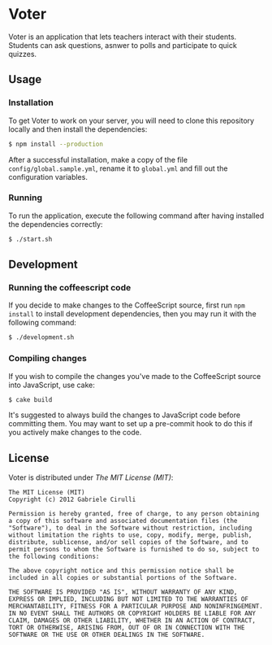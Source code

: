 # Voter
Voter is an application that lets teachers interact with their students. Students can ask questions, asnwer to polls and participate to quick quizzes.

## Usage
### Installation
To get Voter to work on your server, you will need to clone this repository locally and then install the dependencies:
```bash
$ npm install --production
```

After a successful installation, make a copy of the file `config/global.sample.yml`, rename it to `global.yml` and fill out the configuration variables.

### Running
To run the application, execute the following command after having installed the dependencies correctly:
```bash
$ ./start.sh
```

## Development
### Running the coffeescript code
If you decide to make changes to the CoffeeScript source, first run `npm install` to install development dependencies, then you may run it with the following command:
```bash
$ ./development.sh
```

### Compiling changes
If you wish to compile the changes you've made to the CoffeeScript source into JavaScript, use cake:
```bash
$ cake build
```

It's suggested to always build the changes to JavaScript code before committing them.
You may want to set up a pre-commit hook to do this if you actively make changes to the code.

## License
Voter is distributed under *The MIT License (MIT)*:

```
The MIT License (MIT)
Copyright (c) 2012 Gabriele Cirulli
 
Permission is hereby granted, free of charge, to any person obtaining a copy of this software and associated documentation files (the "Software"), to deal in the Software without restriction, including without limitation the rights to use, copy, modify, merge, publish, distribute, sublicense, and/or sell copies of the Software, and to permit persons to whom the Software is furnished to do so, subject to the following conditions:
 
The above copyright notice and this permission notice shall be included in all copies or substantial portions of the Software.
 
THE SOFTWARE IS PROVIDED "AS IS", WITHOUT WARRANTY OF ANY KIND, EXPRESS OR IMPLIED, INCLUDING BUT NOT LIMITED TO THE WARRANTIES OF MERCHANTABILITY, FITNESS FOR A PARTICULAR PURPOSE AND NONINFRINGEMENT. IN NO EVENT SHALL THE AUTHORS OR COPYRIGHT HOLDERS BE LIABLE FOR ANY CLAIM, DAMAGES OR OTHER LIABILITY, WHETHER IN AN ACTION OF CONTRACT, TORT OR OTHERWISE, ARISING FROM, OUT OF OR IN CONNECTION WITH THE SOFTWARE OR THE USE OR OTHER DEALINGS IN THE SOFTWARE.
```